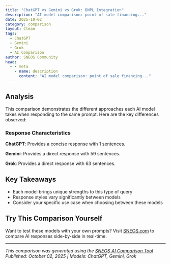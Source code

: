 ```yaml
---
title: "ChatGPT vs Gemini vs Grok: BNPL Integration"
description: "AI model comparison: point of sale financing..."
date: 2025-10-02
category: comparison
layout: Clean
tags:
  - ChatGPT
  - Gemini
  - Grok
  - AI Comparison
author: SNEOS Community
head:
  - - meta
    - name: description
      content: "AI model comparison: point of sale financing..."
---
```


<ChatComparison
  title="ChatGPT vs Gemini vs Grok: BNPL Integration"
  prompt="point of sale financing"
  :responses='{
    "ChatGPT": "Error calling OpenAI API.",
    "Gemini": "Point-of-sale (POS) financing is a way for consumers to pay for purchases in installments at the time of sale, often with little to no interest. It\u0027s essentially a short-term loan that allows you to spread the cost of a product or service over a set period. This option is typically offered by retailers or through third-party financing providers integrated with the retailer\u0027s point-of-sale system.\n\nHere\u0027s a breakdown of the key aspects of POS financing:\n\n**How it Works:**\n\n1.  **Purchase:** You find a product or service you want to buy from a retailer offering POS financing.\n2.  **Application:** During checkout (online or in-store), you\u0027ll see the option to finance your purchase. You\u0027ll then fill out a short application with your personal and financial information.\n3.  **Approval:** The financing provider quickly assesses your creditworthiness. Approvals are often instant or within minutes.\n4.  **Agreement:** If approved, you\u0027ll review and agree to the terms of the financing, including the repayment schedule, interest rate (if any), and any fees.\n5.  **Payment:**  You\u0027ll typically make an initial down payment, and then begin making regular installment payments over the agreed-upon period.\n6.  **Repayment:** Payments are usually made automatically from your bank account or credit card.\n\n**Types of POS Financing:**\n\n*   **Buy Now, Pay Later (BNPL):**  A very popular option, often offering interest-free installments over a short period (e.g., 4 payments over 6 weeks). Examples include Affirm, Klarna, Afterpay, and PayPal\u0027s Pay in 4.\n*   **Installment Loans:** These are more traditional loans with a longer repayment term (e.g., 6 months to several years) and often with interest. They\u0027re typically used for larger purchases.\n*   **Store Credit Cards:**  Some retailers offer their own credit cards that can be used for purchases at their store. These may come with special financing offers.\n*   **Lease-to-Own:**  You make payments on the item and own it only after all payments are completed.  These are often used by people with very limited credit, but they can be much more expensive overall.\n\n**Benefits for Consumers:**\n\n*   **Increased Affordability:**  Makes larger purchases more manageable by spreading the cost over time.\n*   **Convenience:**  Easy to apply and get approved at the point of sale, both online and in-store.\n*   **Potential for Interest-Free Financing:**  BNPL options often offer interest-free payments, making it cheaper than using a credit card and carrying a balance.\n*   **Credit Building:**  Some POS financing providers report your payment history to credit bureaus, which can help you build or improve your credit score (check the terms).\n*   **Access to Goods/Services Sooner:**  Allows you to get the product or service you need immediately without having to save up the full amount.\n\n**Benefits for Retailers:**\n\n*   **Increased Sales:**  Makes products more accessible to a wider range of customers.\n*   **Higher Average Order Value:**  Customers may be more willing to purchase more expensive items when they can pay over time.\n*   **Improved Customer Loyalty:**  Offering convenient financing options can enhance customer satisfaction and repeat business.\n*   **Competitive Advantage:**  Differentiates them from competitors who don\u0027t offer financing.\n*   **Reduced Abandoned Carts (for online retailers):**  Financing options at checkout can help reduce the number of customers who abandon their shopping carts.\n\n**Potential Drawbacks and Considerations:**\n\n*   **Risk of Overspending:**  The ease of financing can lead to impulsive purchases and taking on more debt than you can handle.\n*   **Late Fees and Penalties:**  Missing payments can result in late fees, penalties, and potentially damage to your credit score.\n*   **Interest Charges:**  Not all POS financing is interest-free. Installment loans and store credit cards can have significant interest rates.\n*   **Impact on Credit Score:**  Applying for POS financing can result in a hard credit inquiry, which can temporarily lower your credit score.  Also, missed payments can negatively affect your score.\n*   **Data Security:**  Ensure the financing provider is reputable and has strong security measures to protect your personal and financial information.\n*   **Terms and Conditions:**  Read the fine print carefully to understand the terms of the financing, including the repayment schedule, interest rate, fees, and any penalties.\n*   **Return Policies:** Understand how returns will work with the financing arrangement.\n\n**Important Considerations Before Using POS Financing:**\n\n*   **Your Budget:**  Can you realistically afford the monthly payments?  Factor in all your other expenses.\n*   **Interest Rates and Fees:**  Compare different POS financing options and pay close attention to interest rates and any associated fees.  Calculate the total cost of the purchase, including interest.\n*   **Repayment Schedule:**  Understand the repayment schedule and make sure you can commit to making payments on time.\n*   **Credit Score Impact:**  Be aware of the potential impact on your credit score, both positive (if you make payments on time) and negative (if you miss payments).\n*   **Alternatives:**  Consider whether other financing options, such as a personal loan or credit card, might be a better fit for your needs.  Compare rates and terms.\n\n**In conclusion,** POS financing can be a useful tool for making purchases more affordable and manageable. However, it\u0027s crucial to understand the terms and conditions, budget carefully, and avoid overspending to avoid potential financial pitfalls.  Always prioritize responsible borrowing and make sure you can comfortably afford the payments.\n",
    "Grok": "Point of Sale (POS) financing refers to a type of consumer financing offered at the point of purchase, allowing customers to pay for goods or services over time through installment payments rather than paying the full amount upfront. It is commonly used by retailers, both in-store and online, to make purchases more affordable for customers, thereby increasing sales and customer satisfaction.\n\n### Key Features of POS Financing\n1. **Convenience**: Financing options are presented during the checkout process, making it easy for customers to apply and get approved quickly, often within minutes.\n2. **Flexible Payment Plans**: Customers can choose from various payment schedules, such as monthly installments, often with fixed interest rates or interest-free periods (e.g., 0% APR for a promotional period).\n3. **Instant Approval**: Many POS financing solutions use automated systems to assess creditworthiness, providing near-instant approval or rejection based on the customer\u2019s financial profile.\n4. **No or Low Interest (Promotional Offers)**: Some retailers offer interest-free financing for a specific period as a promotional incentive, though interest may apply if the balance isn\u2019t paid off in time.\n5. **Accessibility**: POS financing often caters to a wide range of credit profiles, including those with limited or no credit history, depending on the provider.\n\n### How POS Financing Works\n1. **Customer Shops**: The customer selects products or services they wish to purchase at a retail store or e-commerce platform.\n2. **Financing Option**: At checkout, the retailer offers a financing option through a third-party lender or their own in-house financing program.\n3. **Application**: The customer applies for financing by providing basic personal and financial information (e.g., Social Security Number, income details).\n4. **Approval**: The lender evaluates the application and, if approved, provides the terms of the loan (e.g., interest rate, repayment period).\n5. **Purchase Completion**: Once approved, the lender pays the retailer upfront for the purchase, and the customer repays the lender in installments over time.\n\n### Common Providers of POS Financing\nSeveral companies specialize in POS financing solutions, partnering with retailers to offer these services. Examples include:\n- **Affirm**: Offers transparent financing with no hidden fees, allowing customers to split payments over time.\n- **Afterpay**: Provides \u0022buy now, pay later\u0022 (BNPL) services, often splitting purchases into four interest-free payments.\n- **Klarna**: A popular BNPL provider that offers flexible payment plans, including interest-free options.\n- **PayPal Credit**: A digital line of credit for online purchases.\n- **Synchrony Financial**: Partners with retailers to offer store-specific credit cards and financing plans.\n\n### Benefits of POS Financing\n- **For Customers**:\n  - Affordability: Makes high-ticket items more accessible by spreading payments over time.\n  - Flexibility: Offers customizable payment plans to fit budgets.\n  - Quick Access: Minimal application hassle with fast approvals.\n- **For Retailers**:\n  - Increased Sales: Customers are more likely to make larger purchases when financing is available.\n  - Higher Conversion Rates: Reduces cart abandonment in online shopping.\n  - Customer Loyalty: Offering convenient payment options can build trust and encourage repeat business.\n\n### Potential Drawbacks\n- **For Customers**:\n  - Interest and Fees: Some plans charge high interest rates or late fees if payments are missed.\n  - Debt Risk: Easy access to financing can lead to overspending and accumulating debt.\n  - Credit Impact: Missing payments can negatively affect credit scores.\n- **For Retailers**:\n  - Costs: Retailers may have to pay fees to financing providers or absorb costs for promotional offers like 0% APR.\n  - Risk of Non-Payment: If customers default, it can indirectly affect the retailer\u2019s relationship with the lender.\n\n### Use Cases\nPOS financing is widely used across industries, including:\n- Electronics (e.g., buying a laptop or smartphone with monthly payments).\n- Furniture and Home Goods (e.g., financing a new mattress or sofa).\n- Fashion and Apparel (e.g., BNPL options for clothing and accessories).\n- Automotive (e.g., financing car repairs or accessories at the point of service).\n- Healthcare (e.g., paying for medical or dental procedures over time).\n\n### Conclusion\nPoint of Sale financing is a powerful tool for both consumers and businesses, providing flexibility in purchasing and boosting sales potential. However, customers should carefully review the terms and conditions to avoid high interest or debt traps, while retailers must balance the costs and benefits of offering such programs. With the rise of \u0022buy now, pay later\u0022 services, POS financing continues to grow in popularity, reshaping how people shop and pay."
  }'
  published-date="10:51"
/>

## Analysis

This comparison demonstrates the different approaches each AI model takes when responding to the same prompt. Here are the key differences observed:

### Response Characteristics

**ChatGPT**: Provides a concise response with 1 sentences. 

**Gemini**: Provides a direct response with 59 sentences. 

**Grok**: Provides a direct response with 63 sentences. 

## Key Takeaways

- Each model brings unique strengths to this type of query
- Response styles vary significantly between models
- Consider your specific use case when choosing between these models

## Try This Comparison Yourself

Want to test these models with your own prompts? Visit [SNEOS.com](https://sneos.com) to compare AI responses side-by-side in real-time.

---

*This comparison was generated using the [SNEOS AI Comparison Tool](https://sneos.com)*
*Published: October 02, 2025 | Models: ChatGPT, Gemini, Grok*
